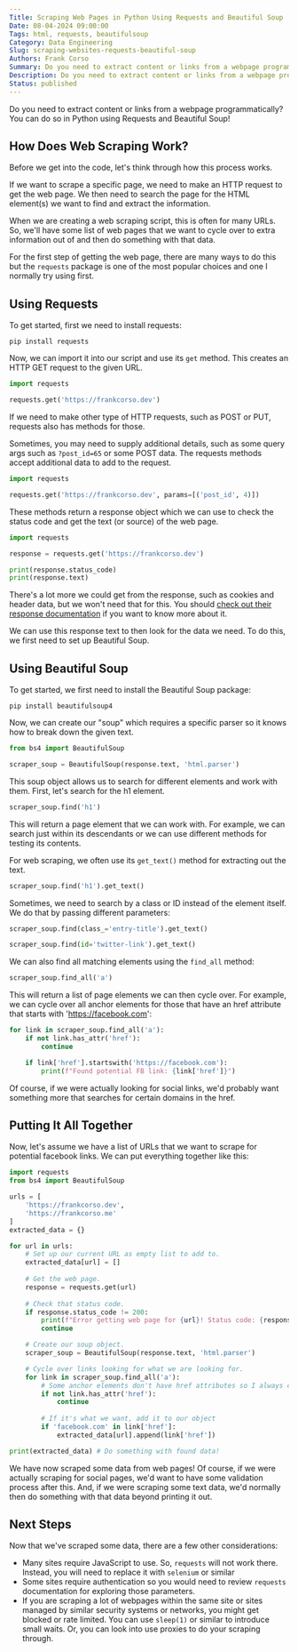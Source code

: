 ```yaml
---
Title: Scraping Web Pages in Python Using Requests and Beautiful Soup
Date: 08-04-2024 09:00:00
Tags: html, requests, beautifulsoup
Category: Data Engineering
Slug: scraping-websites-requests-beautiful-soup
Authors: Frank Corso
Summary: Do you need to extract content or links from a webpage programmatically? You can do so in Python using Requests and Beautiful Soup!
Description: Do you need to extract content or links from a webpage programmatically? You can do so in Python using Requests and Beautiful Soup!
Status: published
---
```


Do you need to extract content or links from a webpage programmatically? You can do so in Python using Requests and Beautiful Soup!

## How Does Web Scraping Work?

Before we get into the code, let's think through how this process works.

If we want to scrape a specific page, we need to make an HTTP request to get the web page. We then need to search the page for the HTML element(s) we want to find and extract the information.

When we are creating a web scraping script, this is often for many URLs. So, we'll have some list of web pages that we want to cycle over to extra information out of and then do something with that data.

For the first step of getting the web page, there are many ways to do this but the `requests` package is one of the most popular choices and one I normally try using first.

## Using Requests

To get started, first we need to install requests:

```shell
pip install requests
```

Now, we can import it into our script and use its `get` method. This creates an HTTP GET request to the given URL.

```python
import requests

requests.get('https://frankcorso.dev')
```

If we need to make other type of HTTP requests, such as POST or PUT, requests also has methods for those.

Sometimes, you may need to supply additional details, such as some query args such as `?post_id=65` or some POST data. The requests methods accept additional data to add to the request.

```python
import requests

requests.get('https://frankcorso.dev', params=[('post_id', 4)])
```

These methods return a response object which we can use to check the status code and get the text (or source) of the web page.

```python
import requests

response = requests.get('https://frankcorso.dev')

print(response.status_code)
print(response.text)
```

There's a lot more we could get from the response, such as cookies and header data, but we won't need that for this. You should [check out their response documentation](https://docs.python-requests.org/en/latest/user/quickstart/#response-content) if you want to know more about it.

We can use this response text to then look for the data we need. To do this, we first need to set up Beautiful Soup.

## Using Beautiful Soup

To get started, we first need to install the Beautiful Soup package:

```shell
pip install beautifulsoup4
```
Now, we can create our "soup" which requires a specific parser so it knows how to break down the given text.

```python
from bs4 import BeautifulSoup

scraper_soup = BeautifulSoup(response.text, 'html.parser')
```

This soup object allows us to search for different elements and work with them. First, let's search for the h1 element.

```python
scraper_soup.find('h1')
```

This will return a page element that we can work with. For example, we can search just within its descendants or we can use different methods for testing its contents.

For web scraping, we often use its `get_text()` method for extracting out the text.

```python
scraper_soup.find('h1').get_text()
```

Sometimes, we need to search by a class or ID instead of the element itself. We do that by passing different parameters:

```python
scraper_soup.find(class_='entry-title').get_text()

scraper_soup.find(id='twitter-link').get_text()
```

We can also find all matching elements using the `find_all` method:

```python
scraper_soup.find_all('a')
```

This will return a list of page elements we can then cycle over. For example, we can cycle over all anchor elements for those that have an href attribute that starts with 'https://facebook.com':

```python
for link in scraper_soup.find_all('a'):
    if not link.has_attr('href'):
        continue

    if link['href'].startswith('https://facebook.com'):
        print(f"Found potential FB link: {link['href']}")
```

Of course, if we were actually looking for social links, we'd probably want something more that searches for certain domains in the href.

## Putting It All Together

Now, let's assume we have a list of URLs that we want to scrape for potential facebook links. We can put everything together like this:

```python
import requests
from bs4 import BeautifulSoup

urls = [
    'https://frankcorso.dev',
    'https://frankcorso.me'
]
extracted_data = {}

for url in urls:
    # Set up our current URL as empty list to add to.
    extracted_data[url] = []
    
    # Get the web page.
    response = requests.get(url)
    
    # Check that status code.
    if response.status_code != 200:
        print(f"Error getting web page for {url}! Status code: {response.status_code}")
        continue

    # Create our soup object.
    scraper_soup = BeautifulSoup(response.text, 'html.parser')

    # Cycle over links looking for what we are looking for.
    for link in scraper_soup.find_all('a'):
        # Some anchor elements don't have href attributes so I always check here first.
        if not link.has_attr('href'):
            continue
    
        # If it's what we want, add it to our object
        if 'facebook.com' in link['href']:
            extracted_data[url].append(link['href'])

print(extracted_data) # Do something with found data!
```

We have now scraped some data from web pages! Of course, if we were actually scraping for social pages, we'd want to have some validation process after this. And, if we were scraping some text data, we'd normally then do something with that data beyond printing it out.

## Next Steps

Now that we've scraped some data, there are a few other considerations:

* Many sites require JavaScript to use. So, `requests` will not work there. Instead, you will need to replace it with `selenium` or similar
* Some sites require authentication so you would need to review `requests` documentation for exploring those parameters.
* If you are scraping a lot of webpages within the same site or sites managed by similar security systems or networks, you might get blocked or rate limited. You can use `sleep(1)` or similar to introduce small waits. Or, you can look into use proxies to do your scraping through.